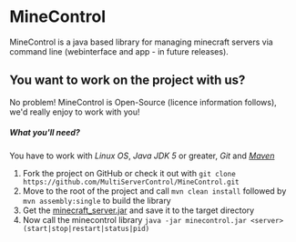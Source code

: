 MineControl
===========

MineControl is a java based library for managing minecraft servers via command line (webinterface and app - in future releases).

You want to work on the project with us?
--------
No problem! MineControl is Open-Source (licence information follows), we'd really enjoy to work with you!
##### What you'll need?
You have to work with *Linux OS*, *Java JDK 5* or greater, *Git* and [*Maven*](http://maven.apache.org/download.cgi)

1. Fork the project on GitHub or check it out with `git clone https://github.com/MultiServerControl/MineControl.git`
2. Move to the root of the project and call `mvn clean install` followed by `mvn assembly:single` to build the library
3. Get the [minecraft_server.jar](https://s3.amazonaws.com/MinecraftDownload/launcher/minecraft_server.jar) and save it to the target directory
4. Now call the minecontrol library `java -jar minecontrol.jar <server> (start|stop|restart|status|pid)`
